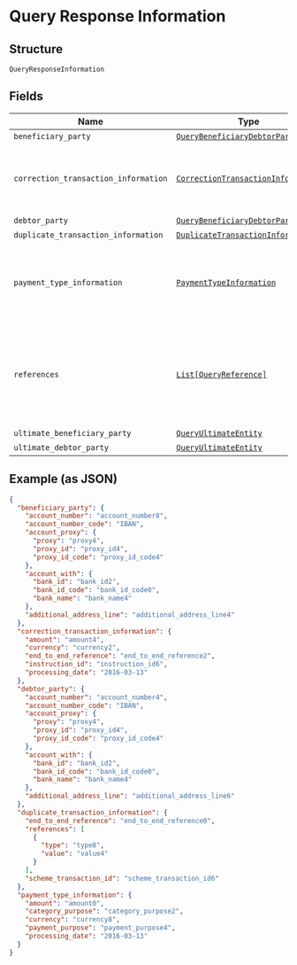 
# Query Response Information

## Structure

`QueryResponseInformation`

## Fields

| Name | Type | Tags | Description |
|  --- | --- | --- | --- |
| `beneficiary_party` | [`QueryBeneficiaryDebtorParty`](../../doc/models/query-beneficiary-debtor-party.md) | Optional | - |
| `correction_transaction_information` | [`CorrectionTransactionInformation`](../../doc/models/correction-transaction-information.md) | Optional | References a transaction initiated to fix the case under investigation. |
| `debtor_party` | [`QueryBeneficiaryDebtorParty`](../../doc/models/query-beneficiary-debtor-party.md) | Optional | - |
| `duplicate_transaction_information` | [`DuplicateTransactionInformation`](../../doc/models/duplicate-transaction-information.md) | Optional | - |
| `payment_type_information` | [`PaymentTypeInformation`](../../doc/models/payment-type-information.md) | Optional | Set of elements used to further specify the type of transaction. |
| `references` | [`List[QueryReference]`](../../doc/models/query-reference.md) | Optional | Reference for the case ID associated to this Exception and Investigation case. |
| `ultimate_beneficiary_party` | [`QueryUltimateEntity`](../../doc/models/query-ultimate-entity.md) | Optional | - |
| `ultimate_debtor_party` | [`QueryUltimateEntity`](../../doc/models/query-ultimate-entity.md) | Optional | - |

## Example (as JSON)

```json
{
  "beneficiary_party": {
    "account_number": "account_number8",
    "account_number_code": "IBAN",
    "account_proxy": {
      "proxy": "proxy4",
      "proxy_id": "proxy_id4",
      "proxy_id_code": "proxy_id_code4"
    },
    "account_with": {
      "bank_id": "bank_id2",
      "bank_id_code": "bank_id_code0",
      "bank_name": "bank_name4"
    },
    "additional_address_line": "additional_address_line4"
  },
  "correction_transaction_information": {
    "amount": "amount4",
    "currency": "currency2",
    "end_to_end_reference": "end_to_end_reference2",
    "instruction_id": "instruction_id6",
    "processing_date": "2016-03-13"
  },
  "debtor_party": {
    "account_number": "account_number4",
    "account_number_code": "IBAN",
    "account_proxy": {
      "proxy": "proxy4",
      "proxy_id": "proxy_id4",
      "proxy_id_code": "proxy_id_code4"
    },
    "account_with": {
      "bank_id": "bank_id2",
      "bank_id_code": "bank_id_code0",
      "bank_name": "bank_name4"
    },
    "additional_address_line": "additional_address_line6"
  },
  "duplicate_transaction_information": {
    "end_to_end_reference": "end_to_end_reference0",
    "references": [
      {
        "type": "type8",
        "value": "value4"
      }
    ],
    "scheme_transaction_id": "scheme_transaction_id6"
  },
  "payment_type_information": {
    "amount": "amount0",
    "category_purpose": "category_purpose2",
    "currency": "currency8",
    "payment_purpose": "payment_purpose4",
    "processing_date": "2016-03-13"
  }
}
```

